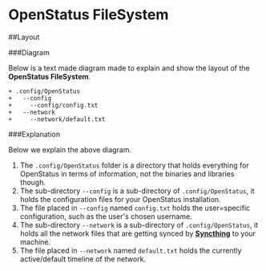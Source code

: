 OpenStatus FileSystem
====

##Layout

###Diagram

Below is a text made diagram made to explain and show the layout of the **OpenStatus FileSystem**.

````
+ .config/OpenStatus
+   --config
+     --config/config.txt
+   --network
+     --network/default.txt
````

###Explanation

Below we explain the above diagram.

1. The `.config/OpenStatus` folder is a directory that holds everything for OpenStatus in terms of information, not the binaries and libraries though.
2. The sub-directory `--config` is a sub-directory of `.config/OpenStatus`, it holds the configuration files for your OpenStatus installation.
3. The file placed in `--config` named `config.txt` holds the user=specific configuration, such as the user's chosen username.
4. The sub-directory `--network` is a sub-directory of `.config/OpenStatus`, it holds all the network files that are getting synced by [**Syncthing**](http://syncthing.net) to your machine.
5. The file placed in `--network` named `default.txt` holds the currently active/default timeline of the network.
